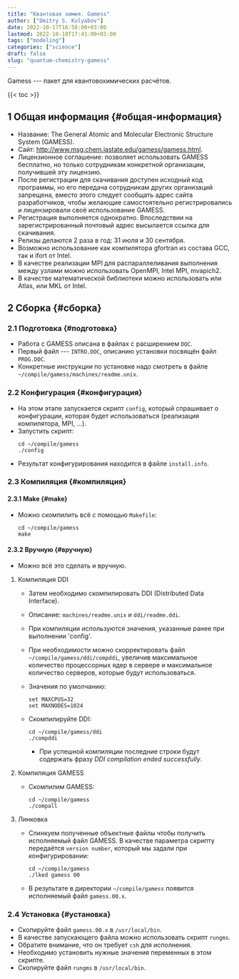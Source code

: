 ```yaml
---
title: "Квантовая химия. Gamess"
author: ["Dmitry S. Kulyabov"]
date: 2022-10-17T16:58:00+03:00
lastmod: 2022-10-18T17:41:00+03:00
tags: ["modeling"]
categories: ["science"]
draft: false
slug: "quantum-chemistry-gamess"
---
```


Gamess --- пакет для квантовохимических расчётов.

<!--more-->

{{< toc >}}


## <span class="section-num">1</span> Общая информация {#общая-информация}

-   Название: The General Atomic and Molecular Electronic Structure System (GAMESS).
-   Сайт: <http://www.msg.chem.iastate.edu/gamess/gamess.html>.
-   Лицензионное соглашение: позволяет использовать GAMESS бесплатно, но только сотрудникам конкретной организации, получившей эту лицензию.
-   После регистрации для скачивания доступен исходный код программы, но его передача сотрудникам других организаций запрещена, вместо этого следует сообщать адрес сайта разработчиков, чтобы желающие самостоятельно регистрировались и лицензировали своё использование GAMESS.
-   Регистрация выполняется однократно. Впоследствии на зарегистрированный почтовый адрес высылается ссылка для скачивания.
-   Релизы делаются 2 раза в год: 31 июля и 30 сентября.
-   Возможно использование как компилятора gfortran из состава GCC, так и ifort от Intel.
-   В качестве реализации MPI для распараллеливания выполнения между узлами можно использовать OpenMPI, Intel MPI, mvapich2.
-   В качестве математической библиотеки можно использовать или Atlas, или MKL от Intel.


## <span class="section-num">2</span> Сборка {#сборка}


### <span class="section-num">2.1</span> Подготовка {#подготовка}

-   Работа с GAMESS описана в файлах с расширением `DOC`.
-   Первый файл --- `INTRO.DOC`, описанию установки посвящён файл `PROG.DOC`.
-   Конкретные инструкции по установке надо смотреть в файле `~/compile/gamess/machines/readme.unix`.


### <span class="section-num">2.2</span> Конфигурация {#конфигурация}

-   На этом этапе запускается скрипт `config`, который спрашивает о конфигурации, которая будет использоваться (реализация компилятора, MPI, …).
-   Запустить скрипт:
    ```shell
    cd ~/compile/gamess
    ./config
    ```
-   Результат конфигурирования находится в файле `install.info`.


### <span class="section-num">2.3</span> Компиляция {#компиляция}


#### <span class="section-num">2.3.1</span> Make {#make}

-   Можно скомпилить всё с помощью `Makefile`:
    ```shell
    cd ~/compile/gamess
    make
    ```


#### <span class="section-num">2.3.2</span> Вручную {#вручную}

-   Можно всё это сделать и вручную.

<!--list-separator-->

1.  Компиляция DDI

    -   Затем необходимо скомпилировать DDI (Distributed Data Interface).
    -   Описание: `machines/readme.unix` и `ddi/readme.ddi`.
    -   При компиляции используются значения, указанные ранее при выполнении 'config'.
    -   При необходимости можно скорректировать файл `~/compile/gamess/ddi/compddi`, увеличив максимальное количество процессорных ядер в сервере и максимальное количество серверов, которые будут использоваться.
    -   Значения по умолчанию:
        ```conf-unix
        set MAXCPUS=32
        set MAXNODES=1024
        ```
    -   Скомпилируйте DDI:
        ```shell
        cd ~/compile/gamess/ddi
        ./compddi
        ```

        -   При успешной компиляции последние строки будут содержать фразу _DDI compilation ended successfully_.

<!--list-separator-->

2.  Компиляция GAMESS

    -   Скомпилим GAMESS:
        ```shell
        cd ~/compile/gamess
        ./compall
        ```

<!--list-separator-->

3.  Линковка

    -   Слинкуем полученные объектные файлы чтобы получить исполняемый файл GAMESS. В качестве параметра скрипту передаётся `version number`, который мы задали при конфигурировании:
        ```shell
        cd ~/compile/gamess
        ./lked gamess 00
        ```
    -   В результате в директории `~/compile/gamess` появится исполняемый файл `gamess.00.x`.


### <span class="section-num">2.4</span> Установка {#установка}

-   Скопируйте файл `gamess.00.x` в `/usr/local/bin`.
-   В качестве запускающего файла можно использовать скрипт `rungms`.
-   Обратите внимание, что он требует `csh` для исполнения.
-   Необходимо установить нужные значения переменных в этом скрипте.
-   Скопируйте файл `rungms` в `/usr/local/bin`.
